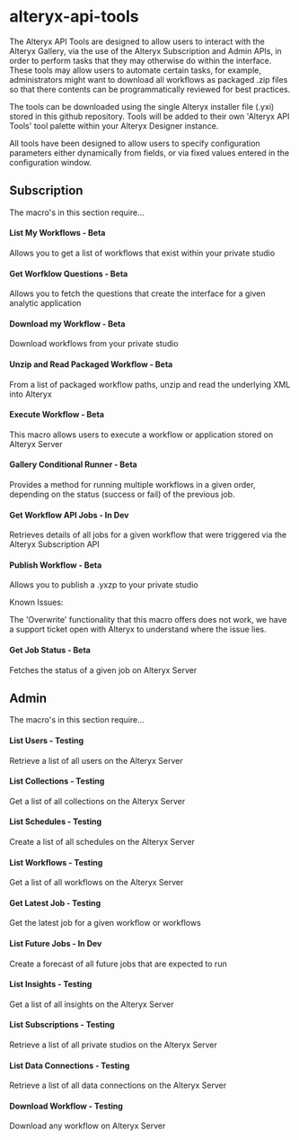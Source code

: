 # alteryx-api-tools

The Alteryx API Tools are designed to allow users to interact with the Alteryx Gallery, via the use of the Alteryx Subscription and Admin APIs, in order to perform tasks that they may otherwise do within the interface. These tools may allow users to automate certain tasks, for example, administrators might want to download all workflows as packaged .zip files so that there contents can be  programmatically reviewed for best practices.

The tools can be downloaded using the single Alteryx installer file (.yxi) stored in this github repository. Tools will be added to their own 'Alteryx API Tools' tool palette within your Alteryx Designer instance.

All tools have been designed to allow users to specify configuration parameters either dynamically from fields, or via fixed values entered in the configuration window.

## Subscription

The macro's in this section require...

#### List My Workflows - Beta

Allows you to get a list of workflows that exist within your private studio

#### Get Worfklow Questions - Beta

Allows you to fetch the questions that create the interface for a given analytic application

#### Download my Workflow - Beta

Download workflows from your private studio

#### Unzip and Read Packaged Workflow - Beta

From a list of packaged workflow paths, unzip and read the underlying XML into Alteryx

#### Execute Workflow - Beta

This macro allows users to execute a workflow or application stored on Alteryx Server

#### Gallery Conditional Runner - Beta

Provides a method for running multiple workflows in a given order, depending on the status (success or fail) of the previous job.

#### Get Workflow API Jobs - In Dev

Retrieves details of all jobs for a given workflow that were triggered via the Alteryx Subscription API

#### Publish Workflow - Beta

Allows you to publish a .yxzp to your private studio

Known Issues:

The 'Overwrite' functionality that this macro offers does not work, we have a support ticket open with Alteryx to understand where the issue lies.

#### Get Job Status - Beta

Fetches the status of a given job on Alteryx Server

## Admin

The macro's in this section require...

#### List Users - Testing

Retrieve a list of all users on the Alteryx Server

#### List Collections - Testing

Get a list of all collections on the Alteryx Server

#### List Schedules - Testing

Create a list of all schedules on the Alteryx Server

#### List Workflows - Testing

Get a list of all workflows on the Alteryx Server

#### Get Latest Job - Testing

Get the latest job for a given workflow or workflows

#### List Future Jobs - In Dev

Create a forecast of all future jobs that are expected to run

#### List Insights - Testing

Get a list of all insights on the Alteryx Server

#### List Subscriptions - Testing

Retrieve a list of all private studios on the Alteryx Server

#### List Data Connections - Testing

Retrieve a list of all data connections on the Alteryx Server

#### Download Workflow - Testing

Download any workflow on Alteryx Server
